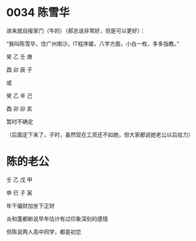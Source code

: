 # 0034 陈雪华

进来就自报家门（牛的）（郝总说非常好，但是可以更好）：

“我叫陈雪华，住广州南沙。IT程序媛，八字方面，小白一枚，多多指教。”


癸 乙 壬 庚

酉 卯 辰 子

或

癸 乙 辛 己

酉 卯 卯 亥


暂时不确定

（后面定下来了，子时，虽然现在工资还不如她，但大家都说她老公以后给力）





# 陈的老公


壬 乙 戊 甲

申 巳 子 寅


年干偏财加坐下正财


炎和蓬都断说早年估计有过印象深刻的感情

但陈说两人高中同学，都是初恋
